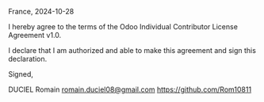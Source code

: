 France, 2024-10-28

I hereby agree to the terms of the Odoo Individual Contributor License
Agreement v1.0.

I declare that I am authorized and able to make this agreement and sign this
declaration.

Signed,

DUCIEL Romain romain.duciel08@gmail.com https://github.com/Rom10811

